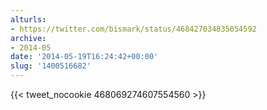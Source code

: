 ```yaml
---
alturls:
- https://twitter.com/bismark/status/468427034835054592
archive:
- 2014-05
date: '2014-05-19T16:24:42+00:00'
slug: '1400516682'
---
```


{{< tweet_nocookie 468069274607554560 >}}
